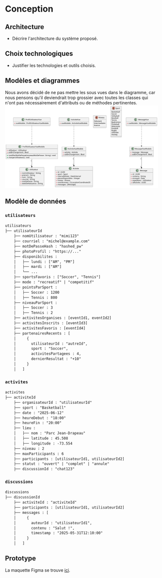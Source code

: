 # Conception

## Architecture

- Décrire l'architecture du système proposé.

## Choix technologiques

- Justifier les technologies et outils choisis.

## Modèles et diagrammes
Nous avons décidé de ne pas mettre les sous vues dans le diagramme, car nous pensons qu'il deviendrait trop grossier avec toutes les classes qui n'ont pas nécessairement d'attributs ou de méthodes pertinentes.
![Diagramme de classe UML](./diagrams/out/SportLink.svg "Diagramme de classe UML")

## Modèle de données

### `utilisateurs`

```txt
utilisateurs
├── utilisateurId
    ├── nomUtilisateur : "mimi123"
    ├── courriel : "michel@example.com"
    ├── motDePasseHash : "hashed_pw"
    ├── photoProfil : "https://..."
    ├── disponibilites :
    │   ├── lundi : ["AM", "PM"]
    │   ├── mardi : ["AM"]
    │   └── ...
    ├── sportsFavoris : ["Soccer", "Tennis"]
    ├── mode : "recreatif" | "competitif"
    ├── pointsParSport :
    │   ├── Soccer : 1200
    │   ├── Tennis : 800
    ├── niveauParSport :
    │   ├── Soccer : 3
    │   ├── Tennis : 2
    ├── activitesOrganises : [eventId1, eventId2]
    ├── activitesInscrits : [eventId3]
    ├── activitesFavoris : [eventId4]
    ├── partenairesRecents : [
    │     {
    │       utilisateurId : "autreId",
    │       sport : "Soccer",
    │       activitesPartagees : 4,
    │       dernierResultat : "+10"
    │     }
    │   ]
```

### `activites`

```txt
activites
├── activiteId
    ├── organisateurId : "utilisateurId"
    ├── sport : "Basketball"
    ├── date : "2025-06-12"
    ├── heureDebut : "18:00"
    ├── heureFin : "20:00"
    ├── lieu :
    │   ├── nom : "Parc Jean-Drapeau"
    │   ├── latitude : 45.508
    │   ├── longitude : -73.554
    ├── niveau : 2
    ├── maxParticipants : 6
    ├── participants : [utilisateurId1, utilisateurId2]
    ├── statut : "ouvert" | "complet" | "annule"
    ├── discussionId : "chat123"
```

### `discussions`

```txt
discussions
├── discussionId
    ├── activiteId : "activiteId"
    ├── participants : [utilisateurId1, utilisateurId2]
    ├── messages : [
    │     {
    │       auteurId : "utilisateurId1",
    │       contenu : "Salut !",
    │       timestamp : "2025-05-31T12:10:00"
    │     }
    │   ]
```


## Prototype
La maquette Figma se trouve [ici](https://www.figma.com/design/N0QDEh5Shuht6eS3dpvKTB/SportLink?node-id=0-1&t=CBkQlTjm84oNgfAk-1).